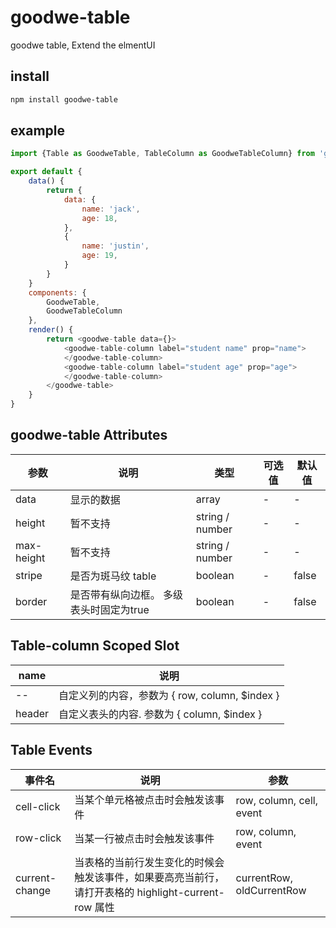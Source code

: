 # goodwe-table

goodwe table, Extend the elmentUI

## install

```sh
npm install goodwe-table
```

## example

```js
import {Table as GoodweTable, TableColumn as GoodweTableColumn} from 'goodwe-table';

export default {
    data() {
        return {
            data: {
                name: 'jack',
                age: 18,
            },
            {
                name: 'justin',
                age: 19,
            }
        }
    }
    components: {
        GoodweTable,
        GoodweTableColumn
    },
    render() {
        return <goodwe-table data={}>
            <goodwe-table-column label="student name" prop="name">
            </goodwe-table-column>
            <goodwe-table-column label="student age" prop="age">
            </goodwe-table-column>
        </goodwe-table>
    }
}
```

## goodwe-table Attributes

 参数|说明|类型|可选值|默认值
 -|-|-|-|-
 data|显示的数据|array|-|-
 height|暂不支持|string / number|-|-
 max-height|暂不支持|string / number |-|-
 stripe|是否为斑马纹 table|boolean|-|false
 border|是否带有纵向边框。 多级表头时固定为true|boolean|-|false

 ## Table-column Scoped Slot

 name | 说明
 -|-
 --| 自定义列的内容，参数为 { row, column, $index }
 header | 自定义表头的内容. 参数为 { column, $index }

 ## Table Events
事件名 |	说明|	参数
-|-|-
cell-click|	当某个单元格被点击时会触发该事件	|row, column, cell, event
row-click|	当某一行被点击时会触发该事件|	row, column, event
current-change	|当表格的当前行发生变化的时候会触发该事件，如果要高亮当前行，请打开表格的 highlight-current-row 属性	|currentRow, oldCurrentRow